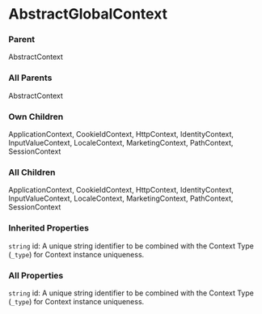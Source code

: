 # AbstractGlobalContext


### Parent
AbstractContext

### All Parents
AbstractContext

### Own Children
ApplicationContext, CookieIdContext, HttpContext, IdentityContext, InputValueContext, LocaleContext, MarketingContext, PathContext, SessionContext

### All Children
ApplicationContext, CookieIdContext, HttpContext, IdentityContext, InputValueContext, LocaleContext, MarketingContext, PathContext, SessionContext

### Inherited Properties
`string` id: A unique string identifier to be combined with the Context Type (`_type`) 
for Context instance uniqueness.

### All Properties
`string` id: A unique string identifier to be combined with the Context Type (`_type`) 
for Context instance uniqueness.


